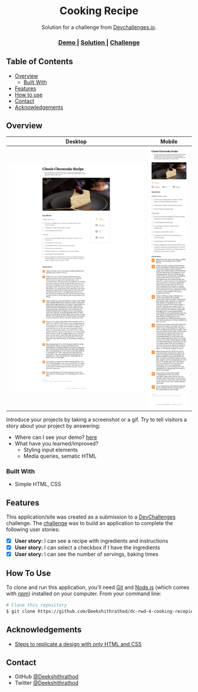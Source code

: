 <!-- Please update value in the {}  -->

<h1 align="center">Cooking Recipe</h1>

<div align="center">
   Solution for a challenge from  <a href="http://devchallenges.io" target="_blank">Devchallenges.io</a>.
</div>

<div align="center">
  <h3>
    <a href="https://devchallenges-rwd-4.onrender.com">
      Demo
    </a>
    <span> | </span>
    <a href="https://github.com/Deekshithrathod/dc-rwd-4-cooking-recepie/tree/main">
      Solution
    </a>
    <span> | </span>
    <a href="https://{your-url-to-the-challenge}">
      Challenge
    </a>
  </h3>
</div>

<!-- TABLE OF CONTENTS -->

## Table of Contents

- [Overview](#overview)
  - [Built With](#built-with)
- [Features](#features)
- [How to use](#how-to-use)
- [Contact](#contact)
- [Acknowledgements](#acknowledgements)

<!-- OVERVIEW -->

## Overview

|                    Desktop                     |                   Mobile                   |
| :--------------------------------------------: | :----------------------------------------: |
| ![Project On Desktop](public/demo-desktop.png) | ![Demo On Desktop](public/demo-mobile.png) |

Introduce your projects by taking a screenshot or a gif. Try to tell visitors a story about your project by answering:

- Where can I see your demo? [here](https://devchallenges-rwd-4.onrender.com)
- What have you learned/improved?
  - Styling input elements
  - Media queries, sematic HTML

### Built With

<!-- This section should list any major frameworks that you built your project using. Here are a few examples.-->

- Simple HTML, CSS

## Features

<!-- List the features of your application or follow the template. Don't share the figma file here :) -->

This application/site was created as a submission to a [DevChallenges](https://devchallenges.io/challenges) challenge. The [challenge](https://devchallenges.io/challenges/TtUjDt19eIHxNQ4n5jps) was to build an application to complete the following user stories:

- [x] **User story:** I can see a recipe with ingredients and instructions
- [x] **User story:** I can select a checkbox if I have the ingredients
- [x] **User story:** I can see the number of servings, baking times

## How To Use

To clone and run this application, you'll need [Git](https://git-scm.com) and [Node.js](https://nodejs.org/en/download/) (which comes with [npm](http://npmjs.com)) installed on your computer. From your command line:

```bash
# Clone this repository
$ git clone https://github.com/Deekshithrathod/dc-rwd-4-cooking-recepie/

```

## Acknowledgements

<!-- This section should list any articles or add-ons/plugins that helps you to complete the project. This is optional but it will help you in the future. For exmpale -->

- [Steps to replicate a design with only HTML and CSS](https://devchallenges-blogs.web.app/how-to-replicate-design/)

## Contact

- GitHub [@Deekshithrathod](https://github.com/Deekshithrathod)
- Twitter [@Deekshithrathod](https://twitter.com/Deekshithrathod)
